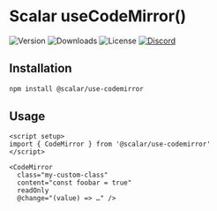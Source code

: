 # Scalar useCodeMirror()

![Version](https://img.shields.io/npm/v/%40scalar/use-codemirror)
![Downloads](https://img.shields.io/npm/dm/%40scalar/use-codemirror)
![License](https://img.shields.io/npm/l/%40scalar%2Fuse-codemirror)
[![Discord](https://img.shields.io/discord/1135330207960678410?style=flat&color=5865F2)](https://discord.gg/8HeZcRGPFS)

## Installation

```bash
npm install @scalar/use-codemirror
```

## Usage

```vue
<script setup>
import { CodeMirror } from '@scalar/use-codemirror'
</script>

<CodeMirror
  class="my-custom-class"
  content="const foobar = true"
  readOnly
  @change="(value) => …" />
```
